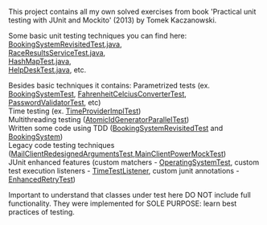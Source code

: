 This project contains all my own solved exercises from book 'Practical unit testing with JUnit and Mockito' (2013) by Tomek Kaczanowski.


Some basic unit testing techniques you can find here:  
[BookingSystemRevisitedTest.java](src/test/java/com/mycompany/put/bookingrevisited/BookingSystemRevisitedTest.java),  
[RaceResultsServiceTest.java](src/test/java/com/mycompany/put/raceresults/RaceResultsServiceTest.java),  
[HashMapTest.java](src/test/java/com/mycompany/put/other/HashMapTest.java),  
[HelpDeskTest.java](src/test/java/com/mycompany/put/other/HelpDeskTest.java), etc.

Besides basic techniques it contains:
Parametrized tests (ex. [BookingSystemTest](src/test/java/com/mycompany/put/booking/BookingSystemTest.java), [FahrenheitCelciusConverterTest](src/test/java/com/mycompany/put/other/FahrenheitCelciusConverterTest.java), [PasswordValidatorTest](src/test/java/com/mycompany/put/other/PasswordValidatorTest.java), etc)  
Time testing (ex. [TimeProviderImplTest](src/test/java/com/mycompany/put/other/TimeProviderImplTest.java))  
Multithreading testing ([AtomicIdGeneratorParallelTest](src/test/java/com/mycompany/put/other/AtomicIdGeneratorParallelTest.java))  
Written some code using TDD ([BookingSystemRevisitedTest](src/test/java/com/mycompany/put/bookingrevisited/BookingSystemRevisitedTest.java) and [BookingSystem](src/main/java/com/mycompany/put/bookingrevisited/BookingSystem.java))  
Legacy code testing techniques ([MailClientRedesignedArgumentsTest](src/test/java/com/mycompany/put/legacy/MailClientRedesignedArgumentsTest.java),[MainClientPowerMockTest](src/test/java/com/mycompany/put/legacy/MainClientPowerMockTest.java))  
JUnit enhanced features (custom matchers - [OperatingSystemTest](src/test/java/com/mycompany/put/other/OperatingSystemTest.java), custom test execution listeners - [TimeTestListener](src/main/java/com/mycompany/put/other/TimeSuiteListener.java),
custom junit annotations - [EnhancedRetryTest](src/test/java/com/mycompany/put/test/utils/EnhancedRetryTest.java))

Important to understand that classes under test here DO NOT include full functionality. They were implemented for SOLE PURPOSE: learn best practices of testing.
